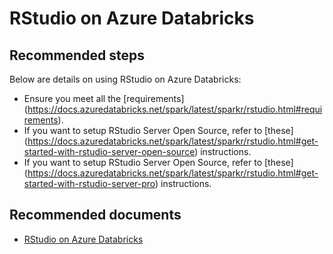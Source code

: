 <properties
	pageTitle="RStudio on Azure Databricks"
	description="RStudio on Azure Databricks"
	service="microsoft.Databricks"
	resource="workspaces"
	authors="mspreshah"
	displayOrder="9"
	selfHelpType="resource"
	supportTopicIds="32612204"
	resourceTags=""
	productPesIds="16432"
	cloudEnvironments="public"
/>

# RStudio on Azure Databricks

## **Recommended steps**

Below are details on using RStudio on Azure Databricks:

* Ensure you meet all the [requirements] (https://docs.azuredatabricks.net/spark/latest/sparkr/rstudio.html#requirements).
* If you want to setup RStudio Server Open Source, refer to [these] (https://docs.azuredatabricks.net/spark/latest/sparkr/rstudio.html#get-started-with-rstudio-server-open-source) instructions.
* If you want to setup RStudio Server Open Source, refer to [these] (https://docs.azuredatabricks.net/spark/latest/sparkr/rstudio.html#get-started-with-rstudio-server-pro) instructions.

## **Recommended documents**
* [RStudio on Azure Databricks](https://docs.azuredatabricks.net/spark/latest/sparkr/rstudio.html#rstudio-on-databricks)
